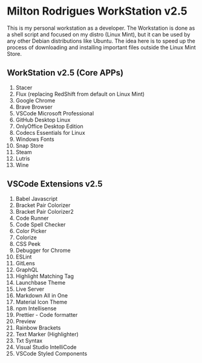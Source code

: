 # Milton Rodrigues WorkStation v2.5

This is my personal workstation as a developer. The Workstation is done as a shell script and focused on my distro (Linux Mint), but it can be used by any other Debian distributions like Ubuntu. The idea here is to speed up the process of downloading and installing important files outside the Linux Mint Store.

## WorkStation v2.5 (Core APPs) 

1. Stacer
1. Flux (replacing RedShift from default on Linux Mint)
1. Google Chrome
1. Brave Browser
1. VSCode Microsoft Professional
1. GitHub Desktop Linux
1. OnlyOffice Desktop Edition
1. Codecs Essentials for Linux
1. Windows Fonts
1. Snap Store
1. Steam
1. Lutris
1. Wine

## VSCode Extensions v2.5

1. Babel Javascript
1. Bracket Pair Colorizer
1. Bracket Pair Colorizer2
1. Code Runner 
1. Code Spell Checker
1. Color Picker
1. Colorize
1. CSS Peek
1. Debugger for Chrome
1. ESLint
1. GitLens
1. GraphQL
1. Highlight Matching Tag
1. Launchbase Theme
1. Live Server
1.  Markdown All in One
1.  Material Icon Theme
1.  npm Intellisense
1.  Prettier - Code formatter
1. Preview
1. Rainbow Brackets
1.  Text Marker (Highlighter)
1.  Txt Syntax
1.  Visual Studio IntelliCode
1.  VSCode Styled Components

